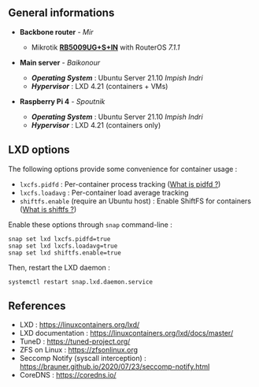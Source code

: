 ## General informations

* **Backbone router** - *Mir*

  - Mikrotik [**RB5009UG+S+IN**](https://mikrotik.com/product/rb5009ug_s_in) with RouterOS *7.1.1*

* **Main server** - *Baikonour*

  - ***Operating System*** : Ubuntu Server 21.10 *Impish Indri*
  - ***Hypervisor*** : LXD 4.21 (containers + VMs)

* **Raspberry Pi 4** - *Spoutnik*

  - ***Operating System*** : Ubuntu Server 21.10 *Impish Indri*
  - ***Hypervisor*** : LXD 4.21 (containers only)

## LXD options

The following options provide some convenience for container usage :

* `lxcfs.pidfd` : Per-container process tracking ([What is pidfd ?](https://kernel-recipes.org/en/2019/talks/pidfds-process-file-descriptors-on-linux/))
* `lxcfs.loadavg` : Per-container load average tracking
* `shiftfs.enable` (require an Ubuntu host) : Enable ShiftFS for containers ([What is shiftfs ?](https://discuss.linuxcontainers.org/t/trying-out-shiftfs/5155)) 

Enable these options through `snap` command-line :

  ```shell
  snap set lxd lxcfs.pidfd=true
  snap set lxd lxcfs.loadavg=true
  snap set lxd shiftfs.enable=true
  ```

Then, restart the LXD daemon :

  ```
  systemctl restart snap.lxd.daemon.service
  ```

## References

* LXD : https://linuxcontainers.org/lxd/
* LXD documentation : https://linuxcontainers.org/lxd/docs/master/
* TuneD : https://tuned-project.org/
* ZFS on Linux : https://zfsonlinux.org
* Seccomp Notify (syscall interception) : https://brauner.github.io/2020/07/23/seccomp-notify.html 
* CoreDNS : https://coredns.io/
